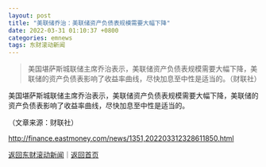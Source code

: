 ```yaml
---
layout: post
title: "美联储乔治：美联储资产负债表规模需要大幅下降"
date: 2022-03-31 01:10:37 +0800
categories: emnews
tags: 东财滚动新闻
---
```

> 美国堪萨斯城联储主席乔治表示，美联储资产负债表规模需要大幅下降，美联储的资产负债表影响了收益率曲线，尽快加息至中性是适当的。（财联社）

<p>美国堪萨斯城联储主席乔治表示，美联储资产负债表规模需要大幅下降，美联储的资产负债表影响了收益率曲线，尽快加息至中性是适当的。</p><p class="em_media">（文章来源：财联社）</p>

<http://finance.eastmoney.com/news/1351,202203312328611850.html>

[返回东财滚动新闻](//finews.withounder.com/emnews/)｜[返回首页](//finews.withounder.com/)